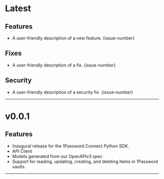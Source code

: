 [//]: # (START/LATEST)
# Latest

## Features
* A user-friendly description of a new feature. {issue-number}

## Fixes
* A user-friendly description of a fix. {issue-number}

## Security
* A user-friendly description of a security fix. {issue-number}

---

[//]: # (START/v0.0.1)
# v0.0.1

## Features
* Inaugural release for the 1Password Connect Python SDK.
* API Client
* Models generated from our OpenAPIv3 spec
* Support for reading, updating, creating, and deleting Items in 1Password vaults.

---
